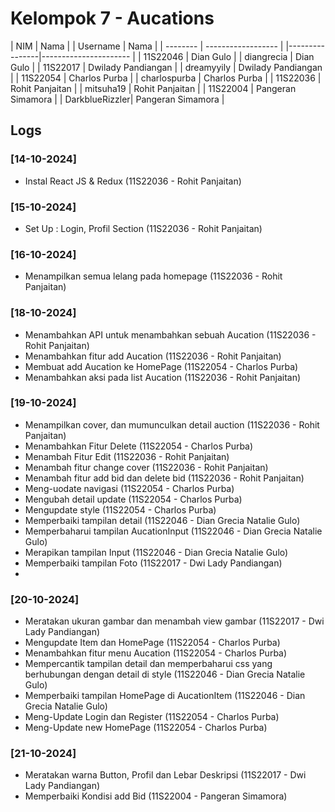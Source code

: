 # Kelompok 7 - Aucations

| NIM      | Nama               |        |    Username    |  Nama                 |
| -------- | ------------------ |        |----------------|---------------------- |
| 11S22046 | Dian Gulo          |        | diangrecia     | Dian Gulo             |
| 11S22017 | Dwilady Pandiangan |        | dreamyyily     | Dwilady Pandiangan    |
| 11S22054 | Charlos Purba      |        | charlospurba   | Charlos Purba         |
| 11S22036 | Rohit Panjaitan    |        | mitsuha19      | Rohit Panjaitan       |
| 11S22004 | Pangeran Simamora  |        | DarkblueRizzler| Pangeran Simamora     |




## Logs

### [14-10-2024]

- Instal React JS & Redux (11S22036 - Rohit Panjaitan)

### [15-10-2024]

- Set Up : Login, Profil Section (11S22036 - Rohit Panjaitan)

### [16-10-2024]

- Menampilkan semua lelang pada homepage (11S22036 - Rohit Panjaitan)

### [18-10-2024]

- Menambahkan API untuk menambahkan sebuah Aucation (11S22036 - Rohit Panjaitan)
- Menambahkan fitur add Aucation (11S22036 - Rohit Panjaitan)
- Membuat add Aucation ke HomePage (11S22054 - Charlos Purba)
- Menambahkan aksi pada list Aucation (11S22036 - Rohit Panjaitan)

### [19-10-2024]

- Menampilkan cover, dan mumunculkan detail auction (11S22036 - Rohit Panjaitan)
- Menambahkan Fitur Delete (11S22054 - Charlos Purba)
- Menambah Fitur Edit (11S22036 - Rohit Panjaitan)
- Menambah fitur change cover (11S22036 - Rohit Panjaitan)
- Menambah fitur add bid dan delete bid (11S22036 - Rohit Panjaitan)
- Meng-uodate navigasi (11S22054 - Charlos Purba)
- Mengubah detail update (11S22054 - Charlos Purba)
- Mengupdate style (11S22054 - Charlos Purba)
- Memperbaiki tampilan detail (11S22046 - Dian Grecia Natalie Gulo)
- Memperbaharui tampilan AucationInput (11S22046 - Dian Grecia Natalie Gulo)
- Merapikan tampilan Input (11S22046 - Dian Grecia Natalie Gulo)
- Memperbaiki tampilan Foto (11S22017 - Dwi Lady Pandiangan)
- 
### [20-10-2024]
- Meratakan ukuran gambar dan menambah view gambar (11S22017 - Dwi Lady Pandiangan)
- Mengupdate Item dan HomePage (11S22054 - Charlos Purba)
- Menambahkan fitur menu Aucation (11S22054 - Charlos Purba)
- Mempercantik tampilan detail dan memperbaharui css yang berhubungan dengan detail di style (11S22046 - Dian Grecia Natalie Gulo)
- Memperbaiki tampilan HomePage di AucationItem (11S22046 - Dian Grecia Natalie Gulo)
- Meng-Update Login dan Register (11S22054 - Charlos Purba)
- Meng-Update new HomePage (11S22054 - Charlos Purba)

### [21-10-2024]
- Meratakan warna Button, Profil dan Lebar Deskripsi (11S22017 - Dwi Lady Pandiangan)
- Memperbaiki Kondisi add Bid (11S22004 - Pangeran Simamora)
